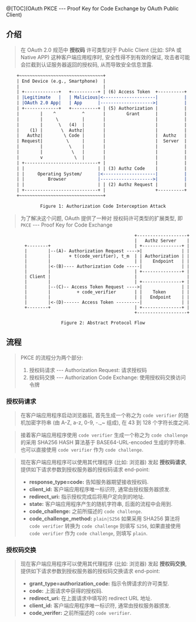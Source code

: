 @[TOC](OAuth PKCE --- Proof Key for Code Exchange by OAuth Public Client)

## 介绍

> 在 OAuth 2.0 规范中 **授权码** 许可类型对于 Public Client (比如: SPA 或 Native APP) 这种客户端应用程序时, 安全性得不到有效的保证, 攻击者可能会拦截到认证服务器返回的授权码, 从而导致安全信息泄露.

```reStructuredText
    +~~~~~~~~~~~~~~~~~~~~~~~~~~~~~~~~+
    | End Device (e.g., Smartphone)  |
    |                                |
    | +-------------+   +----------+ | (6) Access Token  +----------+
    | |Legitimate   |   | Malicious|<--------------------|          |
    | |OAuth 2.0 App|   | App      |-------------------->|          |
    | +-------------+   +----------+ | (5) Authorization |          |
    |        |    ^          ^       |        Grant      |          |
    |        |     \         |       |                   |          |
    |        |      \   (4)  |       |                   |          |
    |    (1) |       \  Authz|       |                   |          |
    |   Authz|        \ Code |       |                   |  Authz   |
    | Request|         \     |       |                   |  Server  |
    |        |          \    |       |                   |          |
    |        |           \   |       |                   |          |
    |        v            \  |       |                   |          |
    | +----------------------------+ |                   |          |
    | |                            | | (3) Authz Code    |          |
    | |     Operating System/      |<--------------------|          |
    | |         Browser            |-------------------->|          |
    | |                            | | (2) Authz Request |          |
    | +----------------------------+ |                   +----------+
    +~~~~~~~~~~~~~~~~~~~~~~~~~~~~~~~~+

             Figure 1: Authorization Code Interception Attack
```

> 为了解决这个问题, OAuth 提供了一种对 授权码许可类型的扩展类型, 即 `PKCE` --- Proof Key for Code Exchange

```
                                                 +-------------------+
                                                 |   Authz Server    |
       +--------+                                | +---------------+ |
       |        |--(A)- Authorization Request ---->|               | |
       |        |       + t(code_verifier), t_m  | | Authorization | |
       |        |                                | |    Endpoint   | |
       |        |<-(B)---- Authorization Code -----|               | |
       |        |                                | +---------------+ |
       | Client |                                |                   |
       |        |                                | +---------------+ |
       |        |--(C)-- Access Token Request ---->|               | |
       |        |          + code_verifier       | |    Token      | |
       |        |                                | |   Endpoint    | |
       |        |<-(D)------ Access Token ---------|               | |
       +--------+                                | +---------------+ |
                                                 +-------------------+

                     Figure 2: Abstract Protocol Flow
```

## 流程

> PKCE 的流程分为两个部分:
>
> 1. 授权码请求 --- Authorization Request: 请求授权码
> 2. 授权码交换 --- Authorization Code Exchange: 使用授权码交换访问令牌

### 授权码请求

> 在客户端应用程序启动浏览器前, 首先生成一个称之为 `code verifier` 的随机加密字符串 (由 A-Z, a-z, 0-9, -._~ 组成), 在 43 到 128 个字符长度之间.

> 接着客户端应用程序使用 `code verifier` 生成一个称之为 `code challenge` 的采用 SHA256 HASH 算法基于 BASE64-URL-encoded 生成的字符串. 也可以直接使用 `code verifier` 作为 `code challenge`.

> 现在客户端应用程序可以使用其代理程序 (比如: 浏览器) 发起 **授权码请求**, 提供如下请求参数到授权服务器的授权码请求 end-point:
>
> - **response_type=code:** 告知服务器期望接收授权码.
> - **client_id:** 客户端应用程序唯一标识符, 通常由授权服务器颁发.
> - **redirect_uri:** 指示授权完成后将用户定向到的地址.
> - **state:** 客户端应用程序产生的随机字符串, 后面的流程中会用到.
> - **code_challenge:** 之前所描述的 `code challenge`.
> - **code_challenge_method:** `plain|S256` 如果采用 SHA256 算法将 `code verifier` 转换为 `code challenge` 则填写 `S256`, 如果直接使用 `code verifier` 作为 `code challenge`, 则填写 `plain`.

### 授权码交换

> 现在客户端应用程序可以使用其代理程序 (比如: 浏览器) 发起 **授权码交换**, 提供如下请求参数到授权服务器的授权码交换请求 end-point:
>
> - **grant_type=authorization_code:** 指示令牌请求的许可类型.
> - **code:** 上面请求中获得的授权码.
> - **redirect_uri:** 在上面请求中填写的 redirect URL 地址.
> - **client_id:** 客户端应用程序唯一标识符, 通常由授权服务器颁发.
> - **code_verifer:** 之前所描述的 `code verifier`.


